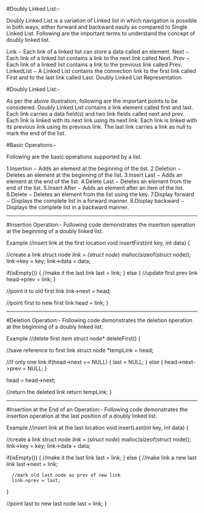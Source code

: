 #Doubly Linked List:-

Doubly Linked List is a variation of Linked list in which navigation is possible in both ways, either forward and backward easily as compared to Single Linked List.
Following are the important terms to understand the concept of doubly linked list.

Link − Each link of a linked list can store a data called an element.
Next − Each link of a linked list contains a link to the next link called Next.
Prev − Each link of a linked list contains a link to the previous link called Prev.
LinkedList − A Linked List contains the connection link to the first link called First and to the last link called Last.
Doubly Linked List Representation

#Doubly Linked List:-

As per the above illustration, following are the important points to be considered.
Doubly Linked List contains a link element called first and last.
Each link carries a data field(s) and two link fields called next and prev.
Each link is linked with its next link using its next link.
Each link is linked with its previous link using its previous link.
The last link carries a link as null to mark the end of the list.

#Basic Operations:-

Following are the basic operations supported by a list.

1.Insertion − Adds an element at the beginning of the list.
2.Deletion − Deletes an element at the beginning of the list.
3.Insert Last − Adds an element at the end of the list.
4.Delete Last − Deletes an element from the end of the list.
5.Insert After − Adds an element after an item of the list.
6.Delete − Deletes an element from the list using the key.
7.Display forward − Displays the complete list in a forward manner.
8.Display backward − Displays the complete list in a backward manner.

---


#Insertion Operation:-
Following code demonstrates the insertion operation at the beginning of a doubly linked list.

Example
//insert link at the first location
void insertFirst(int key, int data) {

   //create a link
   struct node *link = (struct node*) malloc(sizeof(struct node));
   link->key = key;
   link->data = data;
	
   if(isEmpty()) {
      //make it the last link
      last = link;
   } else {
      //update first prev link
      head->prev = link;
   }

   //point it to old first link
   link->next = head;
	
   //point first to new first link
   head = link;
}

---

#Deletion Operation:-
Following code demonstrates the deletion operation at the beginning of a doubly linked list.

Example
//delete first item
struct node* deleteFirst() {

   //save reference to first link
   struct node *tempLink = head;
	
   //if only one link
   if(head->next == NULL) {
      last = NULL;
   } else {
      head->next->prev = NULL;
   }
	
   head = head->next;
	
   //return the deleted link
   return tempLink;
}

---

#Insertion at the End of an Operation:-
Following code demonstrates the insertion operation at the last position of a doubly linked list.

Example
//insert link at the last location
void insertLast(int key, int data) {

   //create a link
   struct node *link = (struct node*) malloc(sizeof(struct node));
   link->key = key;
   link->data = data;
	
   if(isEmpty()) {
      //make it the last link
      last = link;
   } else {
      //make link a new last link
      last->next = link;     
      
      //mark old last node as prev of new link
      link->prev = last;
   }

   //point last to new last node
   last = link;
}
